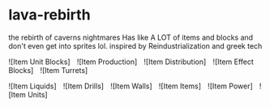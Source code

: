 # lava-rebirth
the rebirth of caverns nightmares
Has like A LOT of items and blocks and don't even get into sprites lol.
inspired by Reindustrialization and greek tech 
<br>

![Item Unit Blocks]  
![Item Production]  
![Item Distribution]  
![Item Effect Blocks]  
![Item Turrets]

![Item Liquids]  
![Item Drills]  
![Item Walls]  
![Item Items]  
![Item Power]  
![Item Units]  
